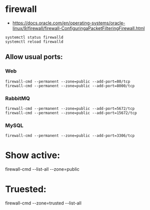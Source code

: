 # firewall

- https://docs.oracle.com/en/operating-systems/oracle-linux/9/firewall/firewall-ConfiguringaPacketFilteringFirewall.html

```
systemctl status firewalld
systemctl reload firewalld
```


## Allow usual ports:

### Web

```
firewall-cmd --permanent --zone=public --add-port=80/tcp
firewall-cmd --permanent --zone=public --add-port=8000/tcp
```


### RabbitMQ

```
firewall-cmd --permanent --zone=public --add-port=5672/tcp
firewall-cmd --permanent --zone=public --add-port=15672/tcp
```

### MySQL

```
firewall-cmd --permanent --zone=public --add-port=3306/tcp
```


# Show active:
firewall-cmd --list-all --zone=public

# Truested:
firewall-cmd --zone=trusted --list-all
